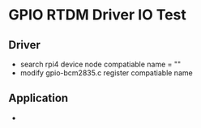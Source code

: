 # GPIO RTDM Driver IO Test

## Driver
* search rpi4 device node compatiable name = ""
* modify gpio-bcm2835.c register compatiable name

## Application
* 

